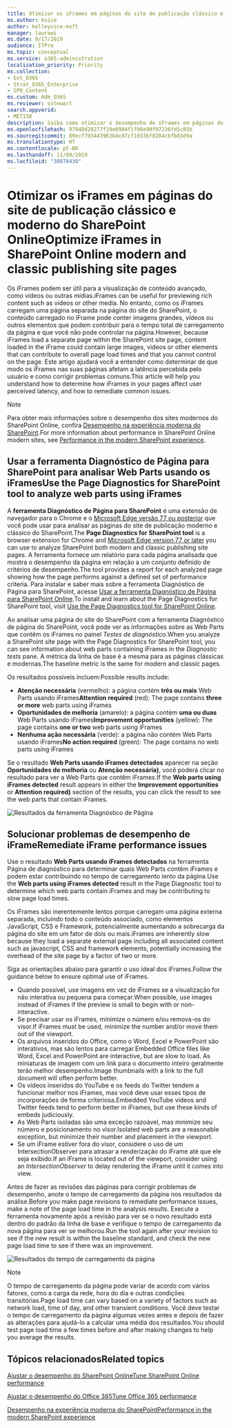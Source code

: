 ```yaml
---
title: Otimizar os iFrames em páginas do site de publicação clássico e moderno do SharePoint Online
ms.author: kvice
author: kelleyvice-msft
manager: laurawi
ms.date: 9/17/2019
audience: ITPro
ms.topic: conceptual
ms.service: o365-administration
localization_priority: Priority
ms.collection:
- Ent_O365
- Strat_O365_Enterprise
- SPO_Content
ms.custom: Adm_O365
ms.reviewer: sstewart
search.appverid:
- MET150
description: Saiba como otimizar o desempenho de iFrames em páginas do site de publicação clássico e moderno do SharePoint Online.
ms.openlocfilehash: 97848d28277f19e8984f1f08e90f07236fd5c85b
ms.sourcegitcommit: 89ecf793443963b4c87cf1033bf0284cbfb83d9a
ms.translationtype: HT
ms.contentlocale: pt-BR
ms.lasthandoff: 11/09/2019
ms.locfileid: "38078430"
---
```

# <a name="optimize-iframes-in-sharepoint-online-modern-and-classic-publishing-site-pages"></a><span data-ttu-id="a50c9-103">Otimizar os iFrames em páginas do site de publicação clássico e moderno do SharePoint Online</span><span class="sxs-lookup"><span data-stu-id="a50c9-103">Optimize iFrames in SharePoint Online modern and classic publishing site pages</span></span>

<span data-ttu-id="a50c9-104">Os iFrames podem ser útil para a visualização de conteúdo avançado, como vídeos ou outras mídias.</span><span class="sxs-lookup"><span data-stu-id="a50c9-104">iFrames can be useful for previewing rich content such as videos or other media.</span></span> <span data-ttu-id="a50c9-105">No entanto, como os iFrames carregam uma página separada na página do site do SharePoint, o conteúdo carregado no iFrame pode conter imagens grandes, vídeos ou outros elementos que podem contribuir para o tempo total de carregamento da página e que você não pode controlar na página.</span><span class="sxs-lookup"><span data-stu-id="a50c9-105">However, because iFrames load a separate page within the SharePoint site page, content loaded in the iFrame could contain large images, videos or other elements that can contribute to overall page load times and that you cannot control on the page.</span></span> <span data-ttu-id="a50c9-106">Este artigo ajudará você a entender como determinar de que modo os iFrames nas suas páginas afetam a latência percebida pelo usuário e como corrigir problemas comuns.</span><span class="sxs-lookup"><span data-stu-id="a50c9-106">This article will help you understand how to determine how iFrames in your pages affect user perceived latency, and how to remediate common issues.</span></span>

>[!NOTE]
><span data-ttu-id="a50c9-107">Para obter mais informações sobre o desempenho dos sites modernos do SharePoint Online, confira [Desempenho na experiência moderna do SharePoint](https://docs.microsoft.com/sharepoint/modern-experience-performance).</span><span class="sxs-lookup"><span data-stu-id="a50c9-107">For more information about performance in SharePoint Online modern sites, see [Performance in the modern SharePoint experience](https://docs.microsoft.com/sharepoint/modern-experience-performance).</span></span>

## <a name="use-the-page-diagnostics-for-sharepoint-tool-to-analyze-web-parts-using-iframes"></a><span data-ttu-id="a50c9-108">Usar a ferramenta Diagnóstico de Página para SharePoint para analisar Web Parts usando os iFrames</span><span class="sxs-lookup"><span data-stu-id="a50c9-108">Use the Page Diagnostics for SharePoint tool to analyze web parts using iFrames</span></span>

<span data-ttu-id="a50c9-109">A **ferramenta Diagnóstico de Página para SharePoint** é uma extensão de navegador para o Chrome e o [Microsoft Edge versão 77 ou posterior](https://www.microsoftedgeinsider.com/download?form=MI13E8&OCID=MI13E8) que você pode usar para analisar as páginas do site de publicação moderno e clássico do SharePoint.</span><span class="sxs-lookup"><span data-stu-id="a50c9-109">The **Page Diagnostics for SharePoint tool** is a browser extension for Chrome and [Microsoft Edge version 77 or later](https://www.microsoftedgeinsider.com/download?form=MI13E8&OCID=MI13E8) you can use to analyze SharePoint both modern and classic publishing site pages.</span></span> <span data-ttu-id="a50c9-110">A ferramenta fornece um relatório para cada página analisada que mostra o desempenho da página em relação a um conjunto definido de critérios de desempenho.</span><span class="sxs-lookup"><span data-stu-id="a50c9-110">The tool provides a report for each analyzed page showing how the page performs against a defined set of performance criteria.</span></span> <span data-ttu-id="a50c9-111">Para instalar e saber mais sobre a ferramenta Diagnóstico de Página para SharePoint, acesse [Usar a ferramenta Diagnóstico de Página para SharePoint Online](page-diagnostics-for-spo.md).</span><span class="sxs-lookup"><span data-stu-id="a50c9-111">To install and learn about the Page Diagnostics for SharePoint tool, visit [Use the Page Diagnostics tool for SharePoint Online](page-diagnostics-for-spo.md).</span></span>

<span data-ttu-id="a50c9-112">Ao analisar uma página do site do SharePoint com a ferramenta Diagnóstico de página do SharePoint, você pode ver as informações sobre as Web Parts que contêm os iFrames no painel _Testes de diagnóstico_.</span><span class="sxs-lookup"><span data-stu-id="a50c9-112">When you analyze a SharePoint site page with the Page Diagnostics for SharePoint tool, you can see information about web parts containing iFrames in the _Diagnostic tests_ pane.</span></span> <span data-ttu-id="a50c9-113">A métrica da linha de base é a mesma para as páginas clássicas e modernas.</span><span class="sxs-lookup"><span data-stu-id="a50c9-113">The baseline metric is the same for modern and classic pages.</span></span>

<span data-ttu-id="a50c9-114">Os resultados possíveis incluem:</span><span class="sxs-lookup"><span data-stu-id="a50c9-114">Possible results include:</span></span>

- <span data-ttu-id="a50c9-115">**Atenção necessária** (vermelho): a página contém **três ou mais** Web Parts usando iFrames</span><span class="sxs-lookup"><span data-stu-id="a50c9-115">**Attention required** (red): The page contains **three or more** web parts using iFrames</span></span>
- <span data-ttu-id="a50c9-116">**Oportunidades de melhoria** (amarelo): a página contém **uma ou duas** Web Parts usando iFrames</span><span class="sxs-lookup"><span data-stu-id="a50c9-116">**Improvement opportunities** (yellow): The page contains **one or two** web parts using iFrames</span></span>
- <span data-ttu-id="a50c9-117">**Nenhuma ação necessária** (verde): a página não contém Web Parts usando iFrames</span><span class="sxs-lookup"><span data-stu-id="a50c9-117">**No action required** (green): The page contains no web parts using iFrames</span></span>

<span data-ttu-id="a50c9-118">Se o resultado **Web Parts usando iFrames detectados** aparecer na seção **Oportunidades de melhoria** ou **Atenção necessária)**, você poderá clicar no resultado para ver a Web Parts que contêm iFrames.</span><span class="sxs-lookup"><span data-stu-id="a50c9-118">If the **Web parts using iFrames detected** result appears in either the **Improvement opportunities** or **Attention required)** section of the results, you can click the result to see the web parts that contain iFrames.</span></span>

![Resultados da ferramenta Diagnóstico de Página](media/modern-portal-optimization/pagediag-iframe-yellow.png)

## <a name="remediate-iframe-performance-issues"></a><span data-ttu-id="a50c9-120">Solucionar problemas de desempenho de iFrame</span><span class="sxs-lookup"><span data-stu-id="a50c9-120">Remediate iFrame performance issues</span></span>

<span data-ttu-id="a50c9-121">Use o resultado **Web Parts usando iFrames detectados** na ferramenta Página de diagnóstico para determinar quais Web Parts contêm iFrames e podem estar contribuindo no tempo de carregamento lento da página.</span><span class="sxs-lookup"><span data-stu-id="a50c9-121">Use the **Web parts using iFrames detected** result in the Page Diagnostic tool to determine which web parts contain iFrames and may be contributing to slow page load times.</span></span>

<span data-ttu-id="a50c9-122">Os iFrames são inerentemente lentos porque carregam uma página externa separada, incluindo todo o conteúdo associado, como elementos JavaScript, CSS e Framework, potencialmente aumentando a sobrecarga da página do site em um fator de dois ou mais.</span><span class="sxs-lookup"><span data-stu-id="a50c9-122">iFrames are inherently slow because they load a separate external page including all associated content such as javascript, CSS and framework elements, potentially increasing the overhead of the site page by a factor of two or more.</span></span>

<span data-ttu-id="a50c9-123">Siga as orientações abaixo para garantir o uso ideal dos iFrames.</span><span class="sxs-lookup"><span data-stu-id="a50c9-123">Follow the guidance below to ensure optimal use of iFrames.</span></span>

- <span data-ttu-id="a50c9-124">Quando possível, use imagens em vez de iFrames se a visualização for não interativa ou pequena para começar.</span><span class="sxs-lookup"><span data-stu-id="a50c9-124">When possible, use images instead of iFrames if the preview is small to begin with or non-interactive.</span></span>
- <span data-ttu-id="a50c9-125">Se precisar usar os iFrames, minimize o número e/ou remova-os do visor.</span><span class="sxs-lookup"><span data-stu-id="a50c9-125">If iFrames must be used, minimize the number and/or move them out of the viewport.</span></span>
- <span data-ttu-id="a50c9-126">Os arquivos inseridos do Office, como o Word, Excel e PowerPoint são interativos, mas são lentos para carregar.</span><span class="sxs-lookup"><span data-stu-id="a50c9-126">Embedded Office files like Word, Excel and PowerPoint are interactive, but are slow to load.</span></span> <span data-ttu-id="a50c9-127">As miniaturas de imagem com um link para o documento inteiro geralmente terão melhor desempenho.</span><span class="sxs-lookup"><span data-stu-id="a50c9-127">Image thumbnails with a link to the full document will often perform better.</span></span>
- <span data-ttu-id="a50c9-128">Os vídeos inseridos do YouTube e os feeds do Twitter tendem a funcionar melhor nos iFrames, mas você deve usar esses tipos de incorporações de forma criteriosa.</span><span class="sxs-lookup"><span data-stu-id="a50c9-128">Embedded YouTube videos and Twitter feeds tend to perform better in iFrames, but use these kinds of embeds judiciously.</span></span>
- <span data-ttu-id="a50c9-129">As Web Parts isoladas são uma exceção razoável, mas minimize seu número e posicionamento no visor.</span><span class="sxs-lookup"><span data-stu-id="a50c9-129">Isolated web parts are a reasonable exception, but minimize their number and placement in the viewport.</span></span>
- <span data-ttu-id="a50c9-130">Se um iFrame estiver fora do visor, considere o uso de um IntersectionObserver para atrasar a renderização do iFrame até que ele seja exibido.</span><span class="sxs-lookup"><span data-stu-id="a50c9-130">If an iFrame is located out of the viewport, consider using an _IntersectionObserver_ to delay rendering the iFrame until it comes into view.</span></span>

<span data-ttu-id="a50c9-131">Antes de fazer as revisões das páginas para corrigir problemas de desempenho, anote o tempo de carregamento da página nos resultados da análise.</span><span class="sxs-lookup"><span data-stu-id="a50c9-131">Before you make page revisions to remediate performance issues, make a note of the page load time in the analysis results.</span></span> <span data-ttu-id="a50c9-132">Execute a ferramenta novamente após a revisão para ver se o novo resultado está dentro do padrão da linha de base e verifique o tempo de carregamento da nova página para ver se melhorou.</span><span class="sxs-lookup"><span data-stu-id="a50c9-132">Run the tool again after your revision to see if the new result is within the baseline standard, and check the new page load time to see if there was an improvement.</span></span>

![Resultados do tempo de carregamento da página](media/modern-portal-optimization/pagediag-page-load-time.png)

>[!NOTE]
><span data-ttu-id="a50c9-134">O tempo de carregamento da página pode variar de acordo com vários fatores, como a carga da rede, hora do dia e outras condições transitórias.</span><span class="sxs-lookup"><span data-stu-id="a50c9-134">Page load time can vary based on a variety of factors such as network load, time of day, and other transient conditions.</span></span> <span data-ttu-id="a50c9-135">Você deve testar o tempo de carregamento da página algumas vezes antes e depois de fazer as alterações para ajudá-lo a calcular uma média dos resultados.</span><span class="sxs-lookup"><span data-stu-id="a50c9-135">You should test page load time a few times before and after making changes to help you average the results.</span></span>

## <a name="related-topics"></a><span data-ttu-id="a50c9-136">Tópicos relacionados</span><span class="sxs-lookup"><span data-stu-id="a50c9-136">Related topics</span></span>

[<span data-ttu-id="a50c9-137">Ajustar o desempenho do SharePoint Online</span><span class="sxs-lookup"><span data-stu-id="a50c9-137">Tune SharePoint Online performance</span></span>](tune-sharepoint-online-performance.md)

[<span data-ttu-id="a50c9-138">Ajustar o desempenho do Office 365</span><span class="sxs-lookup"><span data-stu-id="a50c9-138">Tune Office 365 performance</span></span>](tune-office-365-performance.md)

[<span data-ttu-id="a50c9-139">Desempenho na experiência moderna do SharePoint</span><span class="sxs-lookup"><span data-stu-id="a50c9-139">Performance in the modern SharePoint experience</span></span>](https://docs.microsoft.com/sharepoint/modern-experience-performance.md)
